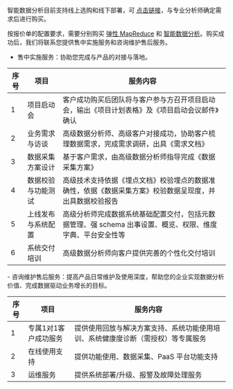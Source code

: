 智能数据分析目前支持线上选购和线下部署，可 [点击链接](https://buy.cloud.tencent.com/ida)，与专业分析师确定需求后进行购买。

按报价单的配置要求，需要分别购买 [弹性 MapReduce](https://buy.cloud.tencent.com/emapreduce#/) 和 [智能数据分析](https://buy.cloud.tencent.com/ida)。购买成功后，我们将联系您提供售中实施服务和咨询维护售后服务。

- 售中实施服务：协助您完成与产品的对接与落地。
<table>
<thead>
<tr>
<th><strong>序号</strong></th>
<th><strong>项目</strong></th>
<th><strong>服务内容</strong></th>
</tr>
</thead>
<tbody><tr>
<td>1</td>
<td>项目启动会</td>
<td>客户成功购买后团队将与客户参与方召开项目启动会，输出《项目计划表格》及《项目启动会议邮件》确认</td>
</tr>
<tr>
<td>2</td>
<td>业务需求与访谈</td>
<td>高级数据分析师、高级客户对接成功，协助客户梳理数据需求，完成需求调研，出具《需求文档》</td>
</tr>
<tr>
<td>3</td>
<td>数据采集方案设计</td>
<td>基于客户需求，由高级数据分析师指导完成《数据采集方案》</td>
</tr>
<tr>
<td>4</td>
<td>数据校验与功能测试</td>
<td>高级技术支持依据《埋点文档》校验埋点的数据准确性，依据《数据采集方案》校验数据呈现度，并出具数据校验报告</td>
</tr>
<tr>
<td>5</td>
<td>上线发布与系统配置</td>
<td>高级分析师完成数据系统基础配置交付，包括元数据管理、强 schema 出事设置、概览、权限、维度字典、平台安全性等</td>
</tr>
<tr>
<td>6</td>
<td>系统交付培训</td>
<td>高级数据分析师向客户提供完善的个性化交付培训</td>
</tr>
</tbody></table>
- 咨询维护售后服务：提高产品日常维护及使用深度，帮助您的企业实现数据分析价值、完成数据驱动业务增长的目标。
<table>
<thead>
<tr>
<th><strong>序号</strong></th>
<th><strong>项目</strong></th>
<th><strong>服务内容</strong></th>
</tr>
</thead>
<tbody><tr>
<td>1</td>
<td>专属1对1客户成功服务</td>
<td>提供使用回放与解决方案支持、系统功能使用培训、系统健康度诊断（需授权）等专属服务</td>
</tr>
<tr>
<td>2</td>
<td>在线使用支持</td>
<td>提供功能使用、数据采集、PaaS 平台功能支持</td>
</tr>
<tr>
<td>3</td>
<td>运维服务</td>
<td>提供系统部署/升级、报警及故障处理服务</td>
</tr>
</tbody></table>


